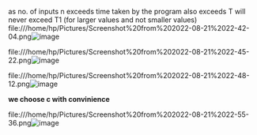 as no. of inputs n exceeds time taken by the program also exceeds
T will never exceed T1 (for larger values and not smaller values)
file:///home/hp/Pictures/Screenshot%20from%202022-08-21%2022-42-04.png![image](https://user-images.githubusercontent.com/93143005/185802834-b01f152b-f8e5-40cf-9a55-707608252aa8.png)

file:///home/hp/Pictures/Screenshot%20from%202022-08-21%2022-45-22.png![image](https://user-images.githubusercontent.com/93143005/185802970-2262916b-9125-4c02-b90f-47936516b4cb.png)

file:///home/hp/Pictures/Screenshot%20from%202022-08-21%2022-48-12.png![image](https://user-images.githubusercontent.com/93143005/185803072-0ca18c65-a031-4201-b720-d68d731c7af2.png)

**we choose c with convinience**


file:///home/hp/Pictures/Screenshot%20from%202022-08-21%2022-55-36.png![image](https://user-images.githubusercontent.com/93143005/185803355-77f26122-0188-4227-ac05-85f5abdec5a1.png)

